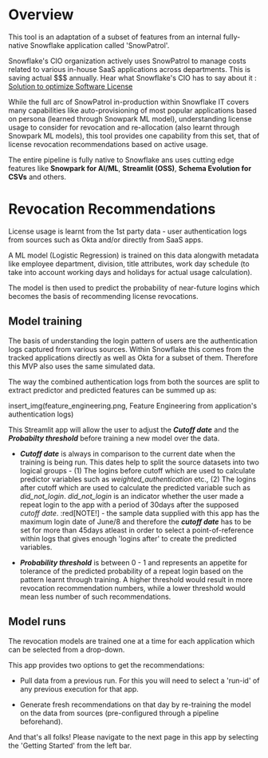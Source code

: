 # Overview

This tool is an adaptation of a subset of features from an internal fully-native Snowflake application called 'SnowPatrol'.

Snowflake's CIO organization actively uses SnowPatrol to manage costs related to various in-house SaaS applications across departments. This is saving actual $$$ annually. Hear what Snowflake's CIO has to say about it : [Solution to optimize Software License ](https://www.youtube.com/watch?v=ys-zI5cRs6c)

While the full arc of SnowPatrol in-production within Snowflake IT covers many capabilities like auto-provisioning of most popular applications based on persona (learned through Snowpark ML model), understanding license usage to consider for revocation  and re-allocation (also learnt through Snowpark ML models), this tool provides one capability from this set, that of license revocation recommendations based on active usage.

The entire pipeline is fully native to Snowflake ans uses cutting edge features like **Snowpark for AI/ML**, **Streamlit (OSS)**, **Schema Evolution for CSVs** and others.


# Revocation Recommendations

License usage is learnt from the 1st party data - user authentication logs from sources such as Okta and/or directly from SaaS apps.

A ML model (Logistic Regression) is trained on this data alongwith metadata like employee department, division, title attributes, work day schedule (to take into account working days and holidays for actual usage calculation). <br/>

The model is then used to predict the probability of near-future logins which becomes the basis of recommending license revocations.

## Model training

The basis of understanding the login pattern of users are the authentication logs captured from various sources. Within Snowflake this comes from the tracked applications directly as well as Okta for a subset of them. Therefore this MVP also uses the same simulated data.

The way the combined authentication logs from both the sources are split to extract predictor and predicted features can be summed up as:

insert_img(feature_engineering.png, Feature Engineering from application's authentication logs)

This Streamlit app will allow the user to adjust the **_Cutoff date_** and the **_Probabilty threshold_** before training a new model over the data.

- **_Cutoff date_** is always in comparison to the current date when the training is being run. This dates help to split the source datasets into two logical groups - (1) The logins before cutoff which are used to calculate predictor variables such as _weighted_authentication_ etc., (2) The logins after cutoff which are used to calculate the predicted variable such as _did_not_login_.
_did_not_login_ is an indicator whether the user made a repeat login to the app with a period of 30days after the supposed _cutoff date_.
:red[NOTE!] - the sample data supplied with this app has the maximum login date of June/8 and therefore the **_cutoff date_** has to be set for more than 45days atleast in order to select a point-of-reference within logs that gives enough 'logins after' to create the predicted variables.

- **_Probability threshold_** is between 0 - 1 and represents an appetite for tolerance of the predicted probability of a repeat login based on the pattern learnt through training. A higher threshold would result in more revocation recommendation numbers, while a lower threshold would mean less number of such recommendations.

## Model runs

The revocation models are trained one at a time for each application which can be selected from a drop-down.

This app provides two options to get the recommendations:

- Pull data from a previous run. For this you will need to select a 'run-id' of any previous execution for that app.

- Generate fresh recommendations on that day by re-training the model on the data from sources (pre-configured through a pipeline beforehand).



And that's all folks! Please navigate to the next page in this app by selecting the 'Getting Started' from the left bar.
